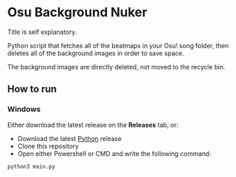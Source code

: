 # Osu Background Nuker

Title is self explanatory.

Python script that fetches all of the beatmaps in your Osu! song folder, then deletes all of the background images in order to save space.

The background images are directly deleted, not moved to the recycle bin.

## How to run

### Windows

Either download the latest release on the **Releases** tab, or:

- Download the latest [Python](https://www.python.org/downloads/) release
- Clone this repository
- Open either Powershell or CMD and write the following command:
```
python3 main.py
```

